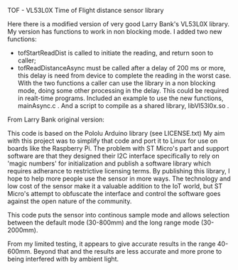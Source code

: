 TOF - VL53L0X Time of Flight distance sensor library

Here there is a modified version of very good Larry Bank's VL53L0X library.
My version has functions to work in non blocking mode.
I added two new functions: 
- tofStartReadDist is called to initiate the reading,
and return soon to caller; 
- tofReadDistanceAsync must be called after a delay of 200 ms or more, this delay
is need from device to complete the reading in the worst case.
With the two functions a caller can use the library in a non blocking mode,
doing some other processing in the delay. This could be required in realt-time
programs.
Included an example to use the new functions, mainAsync.c .
And a script to compile as a shared library, libVl53l0x.so .

From Larry Bank original version:

This code is based on the Pololu Arduino library (see LICENSE.txt)
My aim with this project was to simplify that code and port it to Linux
for use on boards like the Raspberry Pi. The problem with ST Micro's part
and support software are that they designed their I2C interface specifically
to rely on 'magic numbers' for initialization and publish a software library
which requires adherance to restrictive licensing terms. By publishing this
library, I hope to help more people use the sensor in more ways. The technology
and low cost of the sensor make it a valuable addition to the IoT world, but
ST Micro's attempt to obfuscate the interface and control the software goes
against the open nature of the community.

This code puts the sensor into continous sample mode and allows selection
between the default mode (30-800mm) and the long range mode (30-2000mm).

From my limited testing, it appears to give accurate results in the range
40-600mm. Beyond that and the results are less accurate and more prone to being
interfered with by ambient light.
